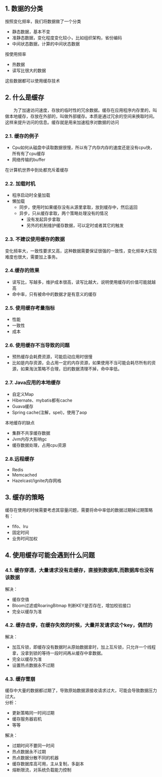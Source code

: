## 1. 数据的分类
按照变化频率，我们将数据做了一个分类
* 静态数据，基本不变
* 准静态数据，变化程度变化较小，比如组织架构，省份编码
* 中间状态数据，计算的中间状态数据  

按使用频率
* 热数据
* 读写比很大的数据   
  
这些数据都可以使用缓存技术  

## 2. 什么是缓存
&emsp;&emsp;为了加速访问速度，存放的临时性的冗余数据。缓存在应用程序内存里的，叫做本地缓存，存放在外部的，叫做外部缓存。本质是通过冗余的空间来换取时间。这样来提升访问的信息。缓存就是用来加速程序对数据的访问  

### 2.1. 缓存的例子
* Cpu如何从磁盘中读取数据很慢，所以有了内存内存的速度还是没有cpu快，所有有了cpu缓存
* 网络传输的buffer  

  
在计算机世界中到处都充斥着缓存

### 2.2. 加载时机
* 程序启动时全量加载
* 懒加载
  * 同步，使用时如果缓存没有从源里拿取，放到缓存中，然后返回
  * 异步，只从缓存拿取，两个策略处理没有的情况
    * 没有发起异步拿取
    * 另外的机制维护缓存数据，可以定时或者其它的触发
### 2.3. 不建议使用缓存的数据
变化频率大，一致性要求又高，这种数据需要保证很强的一致性，变化频率大实现难度也很大，需要加上事务。
### 2.4.缓存的效果
* 读写比，写越多，维护成本很高，读写比越大，说明使用缓存的价值可能就越高
* 命中率，只有被命中的数据才是有意义的缓存
### 2.5. 使用缓存考量指标
* 性能
* 一致性
* 成本
### 2.6. 使用缓存不当导致的问题
* 预热缓存会耗费资源，可能启动应用时很慢
* 比如是内存资源，会占用一定的内存资源，如果使用不当可能会耗尽所有的资源，如果淘汰策略不合理，旧的数据清理不掉，命中率低。
### 2.7. Java应用的本地缓存
* 自定义Map
* Hibernate、mybatis都有cache
* Guava缓存
* Spring cache(注解，spel)，使用了aop
  
本地缓存的缺点
* 集群不共享缓存数据
* Jvm内存大影响gc
* 缓存数据处理，占用cpu资源
### 2.8.远程缓存
* Redis
* Memcached
* Hazelcast/Ignite内存网格


## 3. 缓存的策略
缓存在使用的时候需要考虑其容量问题，需要将命中率低的数据过期掉过期策略有：
* fifo、lru
* 固定时间
* 业务时间加权
## 4. 使用缓存可能会遇到什么问题
### 4.1. 缓存穿透，大量请求没有走缓存，直接到数据库,而数据库也没有该数据
解决：
* 缓存空值
* Bloom过滤或RoaringBitmap 判断KEY是否存在，增加校验接口
* 完全以缓存为准
### 4.2. 缓存击穿，在缓存失效的时候，大量并发请求这个key，偶然的
解决：
* 加互斥锁，即缓存没有数据时从原始数据拿时，加上互斥锁，只允许一个线程拿，没拿到锁的等待一段时间再从缓存中拿数据。
* 完全以缓存为准
* 设置热点数据永不过期
### 4.3. 缓存雪崩
缓存中大量的数据都过期了，导致原始数据源接收请求过大，可能会导致数据压力过大。  
分析：  
* 更新策略同一时间过期
* 缓存服务器宕机
* 等等    
      
解决：
* 过期时间不要同一时间
* 热点数据永不过期
* 热点数据分散不同的机器
* 缓存数据库高可用，主从复制，多副本
* 熔断限流，对系统负载能力控制
